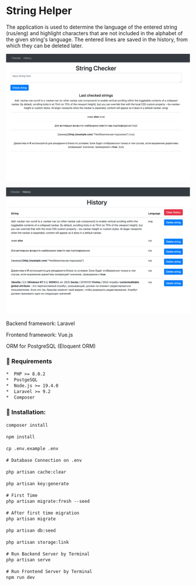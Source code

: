 # String Helper

The application is used to determine the language of the entered string (rus/eng) and highlight characters that are not included in the alphabet of the given string's language. The entered lines are saved in the history, from which they can be deleted later.

![Checker](https://github.com/Arrcontender/string-helper/blob/main/public/Checker.png)

![History](https://github.com/Arrcontender/string-helper/blob/main/public/History.png)

Backend framework: Laravel

Frontend framework: Vue.js

ORM for PostgreSQL (Eloquent ORM)

### 🤗 Requirements

    *  PHP >= 8.0.2
    *  PostgeSQL
    *  Node.js >= 19.4.0
    *  Laravel >= 9.2
    *  Composer

### 👏 Installation:
    
    composer install

    npm install

    cp .env.example .env

    # Database Connection on .env

    php artisan cache:clear

    php artisan key:generate

    # First Time
    php artisan migrate:fresh --seed

    # After first time migration
    php artisan migrate

    php artisan db:seed

    php artisan storage:link

    # Run Backend Server by Terminal
    php artisan serve

    # Run Frontend Server by Terminal
    npm run dev
    

